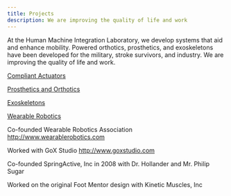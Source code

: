 ```yaml
---
title: Projects
description: We are improving the quality of life and work
---
```


At the Human Machine Integration Laboratory, we develop systems that aid and enhance mobility.  Powered orthotics, prosthetics, and exoskeletons have been developed for the military, stroke survivors, and industry.  We are improving the quality of life and work.

<p style="text-align: left;"><a href='https://thomassugar.github.io/hmil/compliant' class='btn btn-lg btn-primary'>Compliant Actuators</a></p>

<p style="text-align: left;"><a href='https://thomassugar.github.io/hmil/prosthetic' class='btn btn-lg btn-primary'>Prosthetics and Orthotics</a></p>

<p style="text-align: left;"><a href='https://thomassugar.github.io/hmil/exo' class='btn btn-lg btn-primary'>Exoskeletons</a></p>

<p style="text-align: left;"><a href='https://thomassugar.github.io/hmil/wearable' class='btn btn-lg btn-primary'>Wearable Robotics</a></p>

Co-founded Wearable Robotics Association <a href="http://www.wearablerobotics.com">http://www.wearablerobotics.com</a>

Worked with GoX Studio <a href="http://www.goxstudio.com">http://www.goxstudio.com</a>

Co-founded SpringActive, Inc in 2008 with Dr. Hollander and Mr. Philip Sugar

Worked on the original Foot Mentor design with Kinetic Muscles, Inc 
